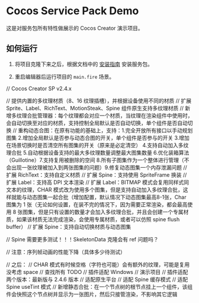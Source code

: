 # Cocos Service Pack Demo

这是对服务包所有特性做展示的 Cocos Creator 演示项目。

## 如何运行

1. 将项目克隆下来之后，根据文档中的 [安装指南](https://smallmain.github.io/cocos-service-pack/docs/installation-guide/installation-intro) 安装服务包。

2. 重启编辑器后运行项目的 `main.fire` 场景。


// Cocos Creator SP v2.4.x

// 提供内置的多纹理材质（8、16 纹理插槽），并根据设备使用不同的材质
// 扩展 Sprite、Label、RichText、MotionSteak、Spine 组件原生支持多纹理材质
// 新增多纹理合批管理器：每个纹理都会对应一个材质，当纹理在渲染组件中使用时，会自动切换至对应的材质，支持控制全局默认是否自动切换，单个组件是否自动切换
// 重构动态合图：在原有功能的基础上，支持：1.完全开放所有接口以手动规划图集 2.增加全局默认是否参与动态合图的开关，单个组件是否参与的开关 3.增加在场景切换时是否清空所有图集的开关（原来是必定清空） 4.支持自动加入多纹理合批 5.自动根据设备支持的最大多纹理数量调整最大图集数量 6.优化装箱算法（Guillotine）7.支持复用被删除的空间 8.所有子图集作为一个整体进行管理（不会出现一张纹理被加入到两张图集的问题）9.修复动态图集一个内存泄漏问题
// 扩展 RichText：支持自定义材质
// 扩展 Spine：支持使用 SpriteFrame 换装
// 扩展 Label：支持高 DPI 文本渲染
// 扩展 Label：BITMAP 模式会复用同样式同文本的纹理，CHAR 模式改为使用多个图集，但是支持自动加入多纹理合批，这样就能与动态图集一起合批（增加配置，默认情况下动态图集最高8-1张，Char 图集为 1 张（无论如何设置，在装不完的情况下，因为需要正常渲染，都会最高使用 8 张图集，但是只有设置的数量才会加入多纹理合批，并且会创建一个专属材质，如果该材质无法完成渲染，会使用专属材质，或者可以仿照 spine flush buffer）
// 扩展 Spine：支持自动切换材质与动态图集

// Spine 需要更多测试！！！SkeletonData 克隆会有 ref 问题吗？

// 注意：序列帧动画的性能下降（具体多少待测试）

// 之后：
// CHAR 模式有时候空格（字符也可能）会有额外的纹理，可能是复用没考虑 space
// 查找所有 TODO
// 插件适配 Windows
// 演示项目
// 插件适配两个版本：最新版与 2.4.6 版本
// 适配原生平台
// 适配 Spine 缓存模式
// 适配 Spine useTint 模式
// 新增静态合批：在一个节点树的根节点挂上一个组件，该组件会快照这个节点树并显示为一张图片，然后只接管渲染，不影响其它逻辑
